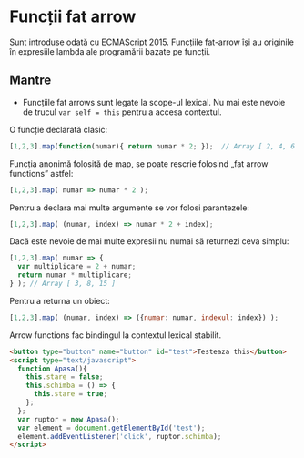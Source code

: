 # Funcții fat arrow

Sunt introduse odată cu ECMAScript 2015.
Funcțiile fat-arrow își au originile în expresiile lambda ale programării bazate pe funcții.

## Mantre

- Funcțiile fat arrows sunt legate la scope-ul lexical. Nu mai este nevoie de trucul `var self = this` pentru a accesa contextul.

O funcție declarată clasic:

```js
[1,2,3].map(function(numar){ return numar * 2; });  // Array [ 2, 4, 6 ]
```

Funcția anonimă folosită de map, se poate rescrie folosind „fat arrow functions” astfel:

```js
[1,2,3].map( numar => numar * 2 );
```

Pentru a declara mai multe argumente se vor folosi parantezele:

```js
[1,2,3].map( (numar, index) => numar * 2 + index);
```

Dacă este nevoie de mai multe expresii nu numai să returnezi ceva simplu:

```js
[1,2,3].map( numar => {
  var multiplicare = 2 + numar;
  return numar * multiplicare;
} ); // Array [ 3, 8, 15 ]
```

Pentru a returna un obiect:

```js
[1,2,3].map( (numar, index) => ({numar: numar, indexul: index}) );
```

Arrow functions fac bindingul la contextul lexical stabilit.

```html
<button type="button" name="button" id="test">Testeaza this</button>
<script type="text/javascript">
  function Apasa(){
    this.stare = false;
    this.schimba = () => {
      this.stare = true;
    };
  };
  var ruptor = new Apasa();
  var element = document.getElementById('test');
  element.addEventListener('click', ruptor.schimba);
</script>
```
